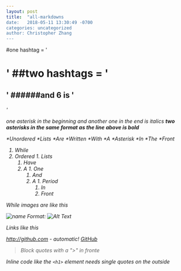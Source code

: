 ```yaml
---
layout: post
title:  "all-markdowns
date:   2018-05-11 13:30:49 -0700
categories: uncategorized
author: Christopher Zhang
---
```


#one hashtag = '<h1>'
##two hashtags = '<h2>'
######and 6 is '<h6>'

*one asterisk in the beginning and another one in the end is italics*
**two asterisks in the same format as the line above is bold**

*Unordered
  *Lists
    *Are
     *Written
       *With
          *A
           *Asterisk
             *In
                *The
                  *Front

1. While
  1. Ordered
    1. Lists
      1. Have
        1. A
          1. One
            1. And
              1. A
                1. Period
                  1. In
                    1. Front
                    
While images are like this

![name](/images/logo.png)
Format: ![Alt Text](url)

Links like this

http://github.com - automatic!
[GitHub](http://github.com)

>Block quotes with a ">" in fronte

Inline code like the `<h1>` element needs single quotes on the outside


